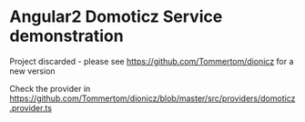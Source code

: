 # Angular2 Domoticz Service demonstration

Project discarded - please see https://github.com/Tommertom/dionicz for a new version

Check the provider in https://github.com/Tommertom/dionicz/blob/master/src/providers/domoticz.provider.ts
